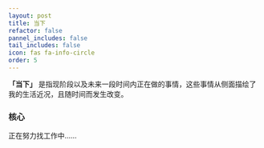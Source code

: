 ```yaml
---
layout: post
title: 当下
refactor: false
pannel_includes: false
tail_includes: false
icon: fas fa-info-circle
order: 5
---
```


**「当下」** 是指现阶段以及未来一段时间内正在做的事情，这些事情从侧面描绘了我的生活近况，且随时间而发生改变。

### 核心
正在努力找工作中……
